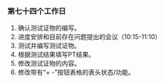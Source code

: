 ### 第七十四个工作日
1. 确认测试证物的编写。
2. 进度安排和目前存在问题提出的会议（10:15-11:10）
3. 测试并编写测试证物。
4. 根据测试结果填写PT结果。
5. 修改测试证物的内容。
6. 修改带有“+ -”按钮表格的表头状态/功能。